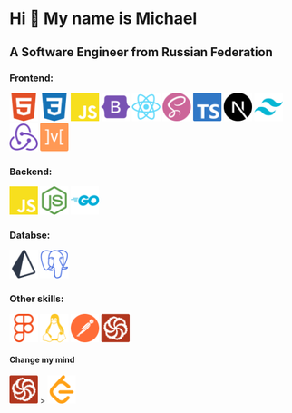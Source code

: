 # Hi 👋 My name is Michael

## A Software Engineer from Russian Federation

### Frontend:

<p>
  <img src="./assets/Frontend/html5-color.svg" height="50" width="50"/>
  <img src="./assets/Frontend/css3-color.svg" height="50" width="50"/>
  <img src="./assets/Frontend/javascript-color.svg" height="50" width="50"/>
  <img src="./assets/Frontend/bootstrap-color.svg" height="50" width="50"/>
  <img src="./assets/Frontend/react-color.svg" height="50" width="50"/>
  <img src="./assets/Frontend/sass-color.svg" height="50" width="50"/>
  <img src="./assets/Frontend/typescript-color.svg" height="50" width="50"/>
  <img src="./assets/Frontend/nextdotjs-color.svg" height="50" width="50"/>
  <img src="./assets/Frontend/tailwindcss-color.svg" height="50" width="50"/>
  <img src="./assets/Frontend/redux-color.svg" height="50" width="50"/>
  <img src="./assets/Frontend/mobx-color.svg" height="50" width="50"/>
</p>

### Backend:

<p>
  <img src="./assets/Backend/javascript-color.svg" height="50" width="50"/>
  <img src="./assets/Backend/nodedotjs-color.svg" height="50" width="50"/>
  <img src="./assets/Backend/go-color.svg" height="50" width="50"/>
</p>

### Databse:

<p>
  <img src="./assets/Database/prisma-color.svg" height="50" width="50"/>
  <img src="./assets/Database/postgresql-color.svg" height="50" width="50"/>
</p>

### Other skills:

<p>
  <img src="./assets/Other/figma-color.svg" height="50" width="50"/>
  <img src="./assets/Other/linux-color.svg" height="50" width="50"/>
  <img src="./assets/Other/postman-color.svg" height="50" width="50"/>
  <img src="./assets/Other/codewars-color.svg" height="50" width="50"/>
</p>

#### Change my mind

<span align="center">
  <img src="./assets/Other/codewars-color.svg" height="50"/> > <img src="./assets/Other/leetcode-color.svg" width="50"/>
</span>
